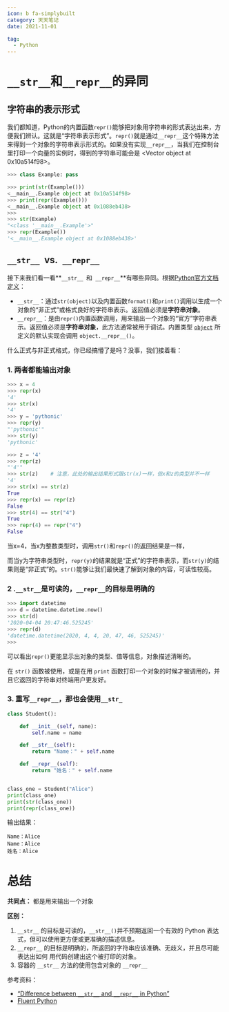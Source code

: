 ```yaml
---
icon: b fa-simplybuilt
category: 天天笔记
date: 2021-11-01

tag:
  - Python
---
```


# `__str__`和`__repr__`的异同

## 字符串的表示形式

我们都知道，Python的内置函数`repr()`能够把对象用字符串的形式表达出来，方便我们辨认。这就是“字符串表示形式”。`repr()`就是通过`__repr__`这个特殊方法来得到一个对象的字符串表示形式的。如果没有实现`__repr__`，当我们在控制台里打印一个向量的实例时，得到的字符串可能会是 <Vector object at 0x10a514f98>。

```python
>>> class Example: pass

>>> print(str(Example()))
<__main__.Example object at 0x10a514f98>
>>> print(repr(Example()))
<__main__.Example object at 0x1088eb438>
>>> 
>>> str(Example)
"<class '__main__.Example'>"
>>> repr(Example())
'<__main__.Example object at 0x1088eb438>'
```

## **`__str__ `vs.` __repr__`**

接下来我们看一看**`__str__ `和` __repr__`**有哪些异同。根据[Python官方文档定义](https://link.segmentfault.com/?enc=pEhyJythcllHjZjcCjBvuQ%3D%3D.BRKrQmzNQqa9y31ggG7rUseAE68AFJ%2FXQJe2i2RVTbzjSQH6X1JKYvw8BfIpO6WYcEzoU5WW0WTg4zpBztGSVqjrlJWuwhC8LHiQZbE0pdzqqi5dj1moalNH%2FfM%2Bh9Ej)：

- `__str__`：通过`str(object)`以及内置函数`format()`和`print()`调用以生成一个对象的“非正式”或格式良好的字符串表示。返回值必须是**字符串对象**。
- `__repr__`：是由`repr()`内置函数调用，用来输出一个对象的“官方”字符串表示。返回值必须是**字符串对象**，此方法通常被用于调试。内置类型 [`object`](https://link.segmentfault.com/?enc=X2cz0PpeTHNUqp84stuyqg%3D%3D.9dl7J2LQKUHQJ1icEPFljJ%2BOXoJYW5HE6InZ4mmN8ljkUUwxjkTuOGySYgIyXl1Y911KmiUysvkmmFeO2y5%2F1A%3D%3D) 所定义的默认实现会调用 `object.__repr__()`。

什么正式与非正式格式，你已经搞懵了是吗？没事，我们接着看：

### 1. 两者都能输出对象

```python
>>> x = 4
>>> repr(x)
'4'
>>> str(x)
'4'
>>> y = 'pythonic'
>>> repr(y)
"'pythonic'"
>>> str(y)
'pythonic'

>>> z = '4'
>>> repr(z)
"'4'"
>>> str(z)    # 注意，此处的输出结果形式跟str(x)一样，但x和z的类型并不一样
'4'
>>> str(x) == str(z)
True
>>> repr(x) == repr(z)
False
>>> str(4) == str("4")
True
>>> repr(4) == repr("4")
False
```

当x=4，当x为整数类型时，调用`str()`和`repr()`的返回结果是一样，

而当y为字符串类型时，`repr(y)`的结果就是“正式”的字符串表示，而`str(y)`的结果则是“非正式”的。`str()`能够让我们最快速了解到对象的内容，可读性较高。

### 2 .`__str__`是可读的，`__repr__`的目标是明确的

```python
>>> import datetime
>>> d = datetime.datetime.now()
>>> str(d)
'2020-04-04 20:47:46.525245'
>>> repr(d)
'datetime.datetime(2020, 4, 4, 20, 47, 46, 525245)'
>>> 
```

可以看出`repr()`更能显示出对象的类型、值等信息，对象描述清晰的。

在 `str()` 函数被使用，或是在用 `print` 函数打印一个对象的时候才被调用的，并且它返回的字符串对终端用户更友好。

### 3. 重写`__repr__`，那也会使用`__str_`

```python
class Student():

    def __init__(self, name):
        self.name = name

    def __str__(self):
        return "Name：" + self.name

    def __repr__(self):
        return "姓名：" + self.name


class_one = Student("Alice")
print(class_one)
print(str(class_one))
print(repr(class_one))
```

输出结果：

```
Name：Alice
Name：Alice
姓名：Alice
```

# 总结

**共同点：** 都是用来输出一个对象

**区别：**

1. `__str__` 的目标是可读的，`__str__()`并不预期返回一个有效的 Python 表达式，但可以使用更方便或更准确的描述信息。
2. `__repr__` 的目标是明确的，所返回的字符串应该准确、无歧义，并且尽可能表达出如何 用代码创建出这个被打印的对象。
3. 容器的 `__str__` 方法的使用包含对象的 `__repr__`

参考资料：

- [“Difference between `__str__` and `__repr__` in Python”](https://segmentfault.com/a/1190000022266368#)
- [Fluent Python](https://link.segmentfault.com/?enc=P12%2FFueOa0lJy6s8WBbR5g%3D%3D.y4Ujz%2BLJq89VZlfYIYQ%2F4m%2FgXtwry88Sh%2BKAzfb5VakEiLjf6MVQB7qXV%2BGQVNsS)